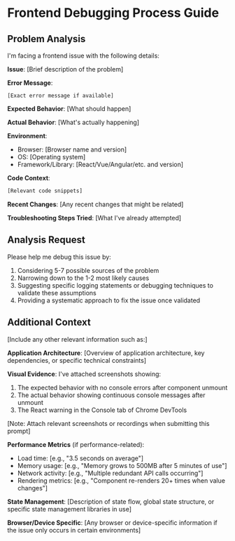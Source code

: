 # Frontend Debugging Process Guide

## Problem Analysis

I'm facing a frontend issue with the following details:

**Issue**: [Brief description of the problem]

**Error Message**: 
```
[Exact error message if available]
```

**Expected Behavior**: [What should happen]

**Actual Behavior**: [What's actually happening]

**Environment**:
- Browser: [Browser name and version]
- OS: [Operating system]
- Framework/Library: [React/Vue/Angular/etc. and version]

**Code Context**: 
```jsx
[Relevant code snippets]
```

**Recent Changes**: [Any recent changes that might be related]

**Troubleshooting Steps Tried**: [What I've already attempted]

## Analysis Request

Please help me debug this issue by:

1. Considering 5-7 possible sources of the problem
2. Narrowing down to the 1-2 most likely causes 
3. Suggesting specific logging statements or debugging techniques to validate these assumptions
4. Providing a systematic approach to fix the issue once validated

## Additional Context

[Include any other relevant information such as:]

**Application Architecture**: 
[Overview of application architecture, key dependencies, or specific technical constraints]

**Visual Evidence**: 
I've attached screenshots showing:
1. The expected behavior with no console errors after component unmount
2. The actual behavior showing continuous console messages after unmount
3. The React warning in the Console tab of Chrome DevTools

[Note: Attach relevant screenshots or recordings when submitting this prompt]

**Performance Metrics** (if performance-related):
- Load time: [e.g., "3.5 seconds on average"]
- Memory usage: [e.g., "Memory grows to 500MB after 5 minutes of use"]
- Network activity: [e.g., "Multiple redundant API calls occurring"]
- Rendering metrics: [e.g., "Component re-renders 20+ times when value changes"]

**State Management**: 
[Description of state flow, global state structure, or specific state management libraries in use]

**Browser/Device Specific**:
[Any browser or device-specific information if the issue only occurs in certain environments]
